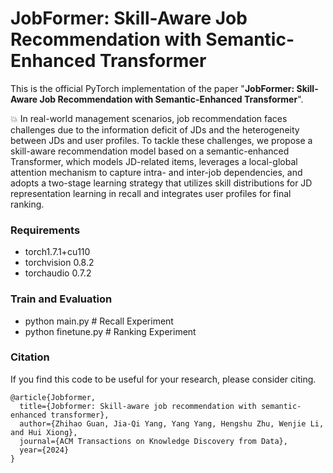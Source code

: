 # JobFormer: Skill-Aware Job Recommendation with Semantic-Enhanced Transformer

This is the official PyTorch implementation of the paper "**JobFormer: Skill-Aware Job Recommendation with Semantic-Enhanced Transformer**". 

💥 In real-world management scenarios, job recommendation faces challenges due to the information deficit of JDs and the heterogeneity between JDs and user profiles. To tackle these challenges, we propose a skill-aware recommendation model based on a semantic-enhanced Transformer, which models JD-related items, leverages a local-global attention mechanism to capture intra- and inter-job dependencies, and adopts a two-stage learning strategy that utilizes skill distributions for JD representation learning in recall and integrates user profiles for final ranking.

### Requirements

- torch1.7.1+cu110
- torchvision 0.8.2
- torchaudio 0.7.2

### Train and Evaluation

- python main.py # Recall Experiment
- python finetune.py # Ranking Experiment

### Citation

If you find this code to be useful for your research, please consider citing.

```
@article{Jobformer,
  title={Jobformer: Skill-aware job recommendation with semantic-enhanced transformer},
  author={Zhihao Guan, Jia-Qi Yang, Yang Yang, Hengshu Zhu, Wenjie Li, and Hui Xiong},
  journal={ACM Transactions on Knowledge Discovery from Data},
  year={2024}
}
```
